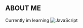 ## ABOUT ME
Currently im learning ![JavaScript](https://img.shields.io/badge/logo-javascript-blue?logo=javascript)

